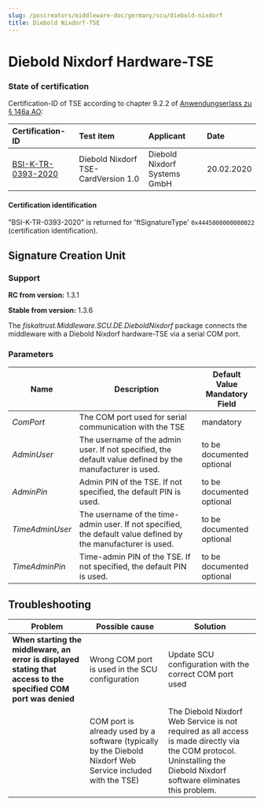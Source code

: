 ```yaml
---
slug: /poscreators/middleware-doc/germany/scu/diebold-nixdorf
title: Diebold Nixdorf-TSE
---
```


# Diebold Nixdorf Hardware-TSE 

### State of certification

Certification-ID of TSE according to chapter 9.2.2 of [Anwendungserlass zu § 146a AO](https://www.bundesfinanzministerium.de/Content/DE/Downloads/BMF_Schreiben/Weitere_Steuerthemen/Abgabenordnung/AO-Anwendungserlass/2021-11-04-aenderung-des-anwendungserlasses-zur-abgabenordnung-AEAO.pdf?__blob=publicationFile&v=2):

| Certification-ID                                             | Test item                           | Applicant                    | Date       |
| :----------------------------------------------------------- | :---------------------------------- | :--------------------------- | :--------- |
| [BSI-K-TR-0393-2020](https://www.bsi.bund.de/SharedDocs/Zertifikate_TR/Technische_Sicherheitseinrichtungen/BSI-K-TR-0393-2020.html) | Diebold Nixdorf TSE-CardVersion 1.0 | Diebold Nixdorf Systems GmbH | 20.02.2020 |

#### Certification identification

"BSI-K-TR-0393-2020" is returned for 'ftSignatureType' `0x4445000000000022` (certification identification). 

## Signature Creation Unit

### Support

**RC from version:** 1.3.1

**Stable from version:** 1.3.6

The _fiskaltrust.Middleware.SCU.DE.DieboldNixdorf_ package connects the middleware with a Diebold Nixdorf hardware-TSE via a serial COM port.

### Parameters

| Name | Description | **Default Value**<br />**Mandatory Field** |
| ---- | ------------ |--------- |
| _ComPort_ | The COM port used for serial communication with the TSE | mandatory |
| _AdminUser_ | The username of the admin user. If not specified, the default value defined by the manufacturer is used. | to be documented<br />optional |
| _AdminPin_ | Admin PIN of the TSE. If not specified, the default PIN is used. | to be documented<br />optional |
| _TimeAdminUser_ | The username of the time-admin user. If not specified, the default value defined by the manufacturer is used. | to be documented<br />optional |
| _TimeAdminPin_ | Time-admin PIN of the TSE. If not specified, the default PIN is used. | to be documented<br />optional |


## Troubleshooting
| Problem                                                      | Possible cause                                               | Solution                                                     |
| ------------------------------------------------------------ | ------------------------------------------------------------ | ------------------------------------------------------------ |
| **When starting the middleware, an error is displayed stating that access to the specified COM port was denied** | Wrong COM port is used in the SCU configuration              | Update SCU configuration with the correct COM port used      |
|                                                              | COM port is already used by a software (typically by the Diebold Nixdorf Web Service included with the TSE) | The Diebold Nixdorf Web Service is not required as all access is made directly via the COM protocol. Uninstalling the Diebold Nixdorf software eliminates this problem. |

